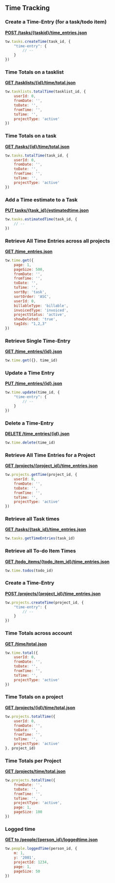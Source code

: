 ## Time Tracking

### Create a Time-Entry (for a task/todo item)

[**POST /tasks/{taskid}/time_entries.json**](https://developer.teamwork.com/timetracking#create_a_time-ent)

```js
tw.tasks.createTime(task_id, {
	"time-entry": {
		// --
	}
})
```

### Time Totals on a tasklist

[**GET /tasklists/{id}/time/total.json**](https://developer.teamwork.com/timetracking#time_totals)

```js
tw.tasklists.totalTime(tasklist_id, {
	userId: 0,
	fromDate: '',
	toDate: '',
	fromTime: '',
	toTime: '',
	projectType: 'active'
})
```

### Time Totals on a task

[**GET /tasks/{id}/time/total.json**](https://developer.teamwork.com/timetracking#time_totals)

```js
tw.tasks.totalTime(task_id, {
	userId: 0,
	fromDate: '',
	toDate: '',
	fromTime: '',
	toTime: '',
	projectType: 'active'
})
```

### Add a Time estimate to a Task

[**PUT tasks/{task_id}/estimatedtime.json**](https://developer.teamwork.com/timetracking#add_a_time_estima)

```js
tw.tasks.estimatedTime(task_id, {
	// --
})
```

### Retrieve All Time Entries across all projects

[**GET /time_entries.json**](https://developer.teamwork.com/timetracking#retrieve_all_time)

```js
tw.time.get({
	page: 1,
	pageSize: 500,
	fromDate: '',
	fromTime: '',
	toDate: '',
	toTime: '',
	sortBy: 'task',
	sortOrder: 'ASC',
	userId: 0,
	billableType: 'billable',
	invoicedType: 'invoiced',
	projectStatus: 'active',
	showDeleted: 'true',
	tagIds: "1,2,3"
})
```

### Retrieve Single Time-Entry

[**GET /time_entries/{id}.json**](https://developer.teamwork.com/timetracking#retrieve_single_t)

```js
tw.time.get({}, time_id)
```

### Update a Time Entry

[**PUT /time_entries/{id}.json**]()

```js
tw.time.update(time_id, {
	"time-entry": {
		// --
	}
})
```

### Delete a Time-Entry

[**DELETE /time_entries/{id}.json**](https://developer.teamwork.com/timetracking#delete_a_time-ent)

```js
tw.time.delete(time_id)
```

### Retrieve All Time Entries for a Project

[**GET /projects/{project_id}/time_entries.json**](https://developer.teamwork.com/timetracking#retrieve_all_time)

```js
tw.projects.getTime(project_id, {
	userId: 0,
	fromDate: '',
	toDate: '',
	fromTime: '',
	toTime: '',
	projectType: 'active'
})
```

### Retrieve all Task times

[**GET /tasks/{task_id}/time_entries.json**](https://developer.teamwork.com/projects/time-tracking/retrieve-all-task-times)

```js
tw.tasks.getTimeEntries(task_id)
```

### Retrieve all To-do Item Times

[**GET /todo_items/{todo_item_id}/time_entries.json**](https://developer.teamwork.com/timetracking#retrieve_all_to-d)

```js
tw.time.todos(todo_id)
```

### Create a Time-Entry

[**POST /projects/{project_id}/time_entries.json**](https://developer.teamwork.com/timetracking#create_a_time-ent)

```js
tw.projects.createTime(project_id, {
	"time-entry": {
		// --
	}
})
```

### Time Totals across account

[**GET /time/total.json**](https://developer.teamwork.com/timetracking#time_totals)

```js
tw.time.total({
	userId: 0,
	fromDate: '',
	toDate: '',
	fromTime: '',
	toTime: '',
	projectType: 'active'
})
```

### Time Totals on a project

[**GET /projects/{id}/time/total.json**](https://developer.teamwork.com/timetracking#time_totals)

```js
tw.projects.totalTime({
	userId: 0,
	fromDate: '',
	toDate: '',
	fromTime: '',
	toTime: '',
	projectType: 'active'
}, project_id)
```

### Time Totals per Project

[**GET /projects/time/total.json**](https://developer.teamwork.com/timetracking#time_totals_per_p)

```js
tw.projects.totalTime({
	fromDate: '',
	toDate: '',
	fromTime: '',
	toTime: '',
	projectType: 'active',
	page: 1,
	pageSize: 100
})
```

### Logged time

[**GET to /people/{person_id}/loggedtime.json**](https://developer.teamwork.com/timetracking#logged_time)

```js
tw.people.loggedTime(person_id, {
	m: 1,
	y: '2001',
	projectId: 1234,
	page: 1,
	pageSize: 50
})
```
